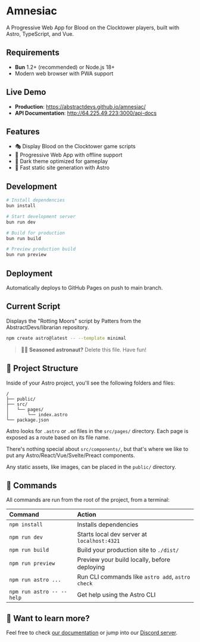 # Amnesiac

A Progressive Web App for Blood on the Clocktower players, built with Astro, TypeScript, and Vue.

## Requirements

- **Bun** 1.2+ (recommended) or Node.js 18+
- Modern web browser with PWA support

## Live Demo

- **Production**: <https://abstractdevs.github.io/amnesiac/>
- **API Documentation**: <http://64.225.49.223:3000/api-docs>

## Features

- 🎭 Display Blood on the Clocktower game scripts
- 📱 Progressive Web App with offline support
- 🌙 Dark theme optimized for gameplay
- 🚀 Fast static site generation with Astro

## Development

```bash
# Install dependencies
bun install

# Start development server
bun run dev

# Build for production
bun run build

# Preview production build
bun run preview
```

## Deployment

Automatically deploys to GitHub Pages on push to main branch.

## Current Script

Displays the "Rotting Moors" script by Patters from the AbstractDevs/librarian repository.

```sh
npm create astro@latest -- --template minimal
```

> 🧑‍🚀 **Seasoned astronaut?** Delete this file. Have fun!

## 🚀 Project Structure

Inside of your Astro project, you'll see the following folders and files:

```text
/
├── public/
├── src/
│   └── pages/
│       └── index.astro
└── package.json
```

Astro looks for `.astro` or `.md` files in the `src/pages/` directory. Each page is exposed as a route based on its file name.

There's nothing special about `src/components/`, but that's where we like to put any Astro/React/Vue/Svelte/Preact components.

Any static assets, like images, can be placed in the `public/` directory.

## 🧞 Commands

All commands are run from the root of the project, from a terminal:

| Command                   | Action                                           |
| :------------------------ | :----------------------------------------------- |
| `npm install`             | Installs dependencies                            |
| `npm run dev`             | Starts local dev server at `localhost:4321`      |
| `npm run build`           | Build your production site to `./dist/`          |
| `npm run preview`         | Preview your build locally, before deploying     |
| `npm run astro ...`       | Run CLI commands like `astro add`, `astro check` |
| `npm run astro -- --help` | Get help using the Astro CLI                     |

## 👀 Want to learn more?

Feel free to check [our documentation](https://docs.astro.build) or jump into our [Discord server](https://astro.build/chat).

